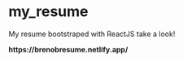 # my_resume

<div>
   <p>
      My resume bootstraped with ReactJS
      take a look!
  </p>
</div>
<div>
   <p>
     <strong>https://brenobresume.netlify.app/</strong>
  </p>
</div>

